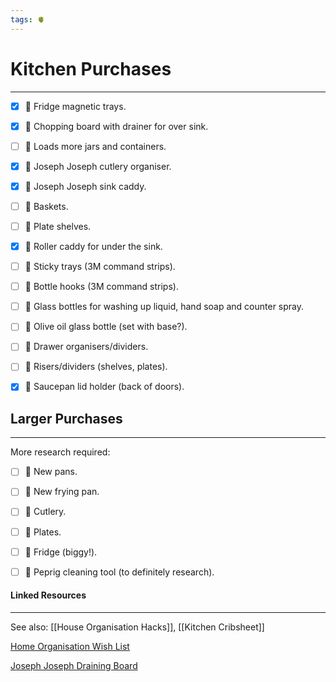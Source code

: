 ```yaml
---
tags: 🫀
---
```


# Kitchen Purchases
---

- [x] 🔶 Fridge magnetic trays.
- [x] 🔶 Chopping board with drainer for over sink.
- [ ] 🔶 Loads more jars and containers.
- [x] 🔶 Joseph Joseph cutlery organiser.
- [x] 🔶 Joseph Joseph sink caddy.
- [ ] 🔶 Baskets.
- [ ] 🔶 Plate shelves.
- [x] 🔶 Roller caddy for under the sink.
- [ ] 🔶 Sticky trays (3M command strips).
- [ ] 🔶 Bottle hooks (3M command strips).
- [ ] 🔶 Glass bottles for washing up liquid, hand soap and counter spray.
- [ ] 🔶 Olive oil glass bottle (set with base?).
- [ ] 🔶 Drawer organisers/dividers.
- [ ] 🔶 Risers/dividers (shelves, plates).
- [x] 🔶 Saucepan lid holder (back of doors).


## Larger Purchases
---

More research required:

- [ ] 🔶 New pans.
- [ ] 🔶 New frying pan.
- [ ] 🔶 Cutlery.
- [ ] 🔶 Plates.
- [ ] 🔶 Fridge (biggy!).
- [ ] 🔶 Peprig cleaning tool (to definitely research). 


#### Linked Resources
---

See also: [[House Organisation Hacks]], [[Kitchen Cribsheet]]

[Home Organisation Wish List](https://www.amazon.co.uk/hz/wishlist/ls/3BGLPZYHCKU79?ref_=wl_dp_view_your_list)

[Joseph Joseph Draining Board](https://www.josephjoseph.com/products/extend-dishrack-grey)

